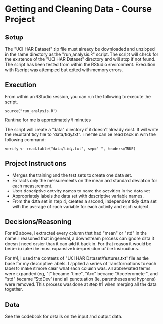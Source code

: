 Getting and Cleaning Data - Course Project
====

Setup
----
The "UCI HAR Dataset" zip file must already be downloaded and unzipped in the same directory as the "run_analysis.R" script.
The script will check for the existence of the "UCI HAR Dataset" directory and will stop if not found.
The script has been tested from within the RStudio environment. Execution with Rscript was attempted but exited with memory errors.

Execution
----
From within an RStudio session, you can run the following to execute the script.

	source("run_analysis.R")

Runtime for me is approximately 5 minutes.

The script will create a "data" directory if it doesn't already exist.
It will write the resultant tidy file to "data/tidy.txt".
The file can be read back in with the following command:

	verify <- read.table("data/tidy.txt", sep=" ", headers=TRUE)

Project Instructions
----
- Merges the training and the test sets to create one data set.
- Extracts only the measurements on the mean and standard deviation for each measurement. 
- Uses descriptive activity names to name the activities in the data set
- Appropriately labels the data set with descriptive variable names. 
- From the data set in step 4, creates a second, independent tidy data set with the average of each variable for each activity and each subject.

Decisions/Reasoning
----
For #2 above, I extracted every column that had "mean" or "std" in the name.
I reasoned that in general, a downstream process can ignore data it doesn't need easier than it can add it back in.
For that reason it would be better to take the most expansive interpretation of the instructions.

For #4, I used the contents of "UCI HAR Dataset/features.txt" file as the base for my descriptive labels.
I applied a series of transformations to each label to make it more clear what each column was.
All abbreviated terms were expanded (eg, "t" became "time", "Acc" became "Accelerometer", and "std" became "StdDev") and
all punctuation (ie, parentheses and hyphens) were removed.
This process was done at step #1 when merging all the data together.

Data
----
See the codebook for details on the input and output data.

